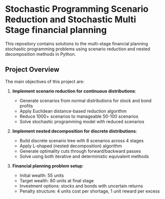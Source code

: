 # Stochastic Programming Scenario Reduction and Stochastic Multi Stage financial planning

This repository contains solutions to the multi-stage financial planning stochastic programming problems using scenario reduction and nested decomposition methods in Python.

## Project Overview

The main objectives of this project are:

1. **Implement scenario reduction for continuous distributions**:
   * Generate scenarios from normal distributions for stock and bond profits
   * Apply Euclidean distance-based reduction algorithm
   * Reduce 1000+ scenarios to manageable 50-100 scenarios
   * Solve stochastic programming model with reduced scenarios

2. **Implement nested decomposition for discrete distributions**:
   * Build discrete scenario tree with 8 scenarios across 4 stages
   * Apply L-shaped (nested decomposition) algorithm
   * Generate optimality cuts through forward/backward passes
   * Solve using both iterative and deterministic equivalent methods

3. **Financial planning problem setup**:
   * Initial wealth: 55 units
   * Target wealth: 80 units at final stage
   * Investment options: stocks and bonds with uncertain returns
   * Penalty structure: 4 units cost per shortage, 1 unit reward per excess
